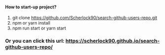 #### How to start-up project?

1. git clone https://github.com/Scherlock90/search-github-users-repo.git
2. npm or yarn install
3. npm run start or yarn start

### Or you can click this url: https://scherlock90.github.io/search-github-users-repo/